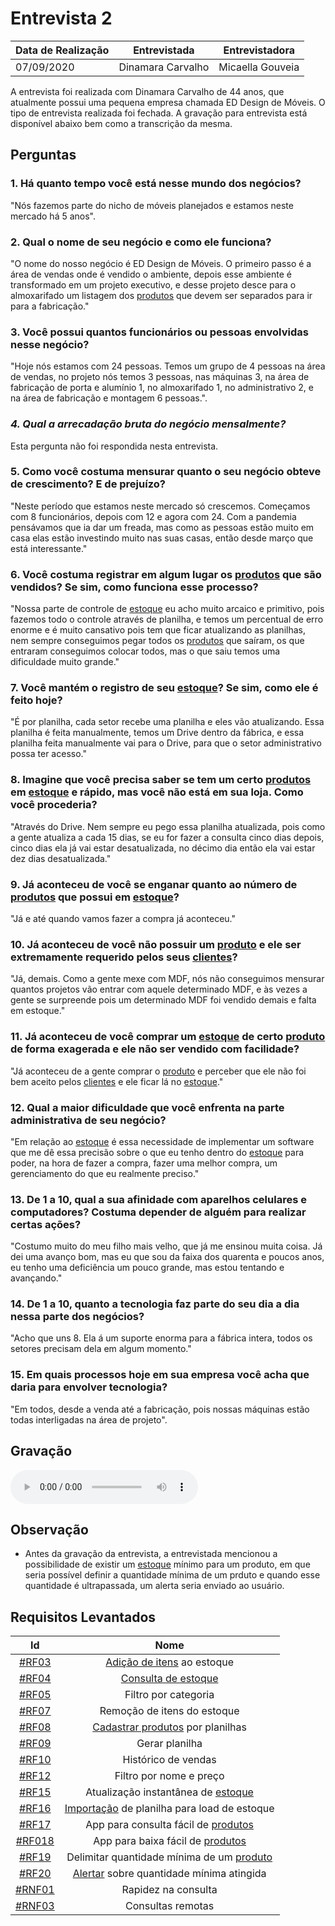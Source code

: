 # Entrevista 2

| Data de Realização | Entrevistada      | Entrevistadora   |
| ------------------ | ----------------- | ---------------- |
| 07/09/2020         | Dinamara Carvalho | Micaella Gouveia |

A entrevista foi realizada com Dinamara Carvalho de 44 anos, que atualmente possui uma pequena empresa chamada ED Design de Móveis. O tipo de entrevista realizada foi fechada. A gravação para entrevista está disponível abaixo bem como a transcrição da mesma.

## Perguntas

### 1. Há quanto tempo você está nesse mundo dos negócios?

"Nós fazemos parte do nicho de móveis planejados e estamos neste mercado há 5 anos".

### 2. Qual o nome de seu negócio e como ele funciona?

"O nome do nosso negócio é ED Design de Móveis. O primeiro passo é a área de vendas onde é vendido o ambiente, depois esse ambiente é transformado em um projeto executivo, e desse projeto desce para o almoxarifado um listagem dos [produtos](Modeling/objeto?id=Produto) que devem ser separados para ir para a fabricação."

### 3. Você possui quantos funcionários ou pessoas envolvidas nesse negócio?

"Hoje nós estamos com 24 pessoas. Temos um grupo de 4 pessoas na área de vendas, no projeto nós temos 3 pessoas, nas máquinas 3, na área de fabricação de porta e alumínio 1, no almoxarifado 1, no administrativo 2, e na área de fabricação e montagem 6 pessoas.".

### _4. Qual a arrecadação bruta do negócio mensalmente?_

Esta pergunta não foi respondida nesta entrevista.

### 5. Como você costuma mensurar quanto o seu negócio obteve de crescimento? E de prejuízo?

"Neste período que estamos neste mercado só crescemos. Começamos com 8 funcionários, depois com 12 e agora com 24. Com a pandemia pensávamos que ia dar um freada, mas como as pessoas estão muito em casa elas estão investindo muito nas suas casas, então desde março que está interessante."

### 6. Você costuma registrar em algum lugar os [produtos](Modeling/objeto?id=Produto) que são vendidos? Se sim, como funciona esse processo?

"Nossa parte de controle de [estoque](Modeling/objeto?id=Estoque) eu acho muito arcaico e primitivo, pois fazemos todo o controle através de planilha, e temos um percentual de erro enorme e é muito cansativo pois tem que ficar atualizando as planilhas, nem sempre conseguimos pegar todos os [produtos](Modeling/objeto?id=Produto) que saíram, os que entraram conseguimos colocar todos, mas o que saiu temos uma dificuldade muito grande."

### 7. Você mantém o registro de seu [estoque](Modeling/objeto?id=Estoque)? Se sim, como ele é feito hoje?

"É por planilha, cada setor recebe uma planilha e eles vão atualizando. Essa planilha é feita manualmente, temos um Drive dentro da fábrica, e essa planilha feita manualmente vai para o Drive, para que o setor administrativo possa ter acesso."

### 8. Imagine que você precisa saber se tem um certo [produtos](Modeling/objeto?id=Produto) em [estoque](Modeling/objeto?id=Estoque) e rápido, mas você não está em sua loja. Como você procederia?

"Através do Drive. Nem sempre eu pego essa planilha atualizada, pois como a gente atualiza a cada 15 dias, se eu for fazer a consulta cinco dias depois, cinco dias ela já vai estar desatualizada, no décimo dia então ela vai estar dez dias desatualizada."

### 9. Já aconteceu de você se enganar quanto ao número de [produtos](Modeling/objeto?id=Produto) que possui em [estoque](Modeling/objeto?id=Estoque)?

"Já e até quando vamos fazer a compra já aconteceu."

### 10. Já aconteceu de você não possuir um [produto](Modeling/objeto?id=Produto) e ele ser extremamente requerido pelos seus [clientes](Modeling/objeto?id=usuário)?

"Já, demais. Como a gente mexe com MDF, nós não conseguimos mensurar quantos projetos vão entrar com aquele determinado MDF, e às vezes a gente se surpreende pois um determinado MDF foi vendido demais e falta em estoque."

### 11. Já aconteceu de você comprar um [estoque](Modeling/objeto?id=Estoque) de certo [produto](Modeling/objeto?id=Produto) de forma exagerada e ele não ser vendido com facilidade?

"Já aconteceu de a gente comprar o [produto](Modeling/objeto?id=Produto) e perceber que ele não foi bem aceito pelos [clientes](Modeling/objeto?id=usuário) e ele ficar lá no [estoque](Modeling/objeto?id=Estoque)."

### 12. Qual a maior dificuldade que você enfrenta na parte administrativa de seu negócio?

"Em relação ao [estoque](Modeling/objeto?id=Estoque) é essa necessidade de implementar um software que me dê essa precisão sobre o que eu tenho dentro do [estoque](Modeling/objeto?id=Estoque) para poder, na hora de fazer a compra, fazer uma melhor compra, um gerenciamento do que eu realmente preciso."

### 13. De 1 a 10, qual a sua afinidade com aparelhos celulares e computadores? Costuma depender de alguém para realizar certas ações?

"Costumo muito do meu filho mais velho, que já me ensinou muita coisa. Já dei uma avanço bom, mas eu que sou da faixa dos quarenta e poucos anos, eu tenho uma deficiência um pouco grande, mas estou tentando e avançando."

### 14. De 1 a 10, quanto a tecnologia faz parte do seu dia a dia nessa parte dos negócios?

"Acho que uns 8. Ela á um suporte enorma para a fábrica intera, todos os setores precisam dela em algum momento."

### 15. Em quais processos hoje em sua empresa você acha que daria para envolver tecnologia?

"Em todos, desde a venda até a fabricação, pois nossas máquinas estão todas interligadas na área de projeto".

## Gravação

<audio controls>
  <source src="https://unbarqdsw.github.io/2020.1_G12_Stock/assets/audios/interview/entrevistaDinamara.m4a" type="audio/mpeg">
</audio>

## Observação

- Antes da gravação da entrevista, a entrevistada mencionou a possibilidade de existir um [estoque](Modeling/objeto?id=Estoque) mínimo para um produto, em que seria possível definir a quantidade mínima de um prduto e quando esse quantidade é ultrapassada, um alerta seria enviado ao usuário.

## Requisitos Levantados

|                                     Id                                      |                Nome                 |
| :-------------------------------------------------------------------------: | :---------------------------------: |
|    [#RF03](Elicitation/RequisitosElicitados.md?id=requisitos-funcionais)    |     [Adição de itens](Modeling/verbo?id=Cadastrar-Produto) ao estoque      |
|    [#RF04](Elicitation/RequisitosElicitados.md?id=requisitos-funcionais)    |         [Consulta de estoque](Modeling/verbo?id=Consultar-Produto)         |
|    [#RF05](Elicitation/RequisitosElicitados.md?id=requisitos-funcionais)    |        Filtro por categoria         |
|    [#RF07](Elicitation/RequisitosElicitados.md?id=requisitos-funcionais)    |     Remoção de itens do estoque     |
|    [#RF08](Elicitation/RequisitosElicitados.md?id=requisitos-funcionais)    |           [Cadastrar produtos](Modeling/verbo?id=Cadastrar-Produto) por planilhas            |
|    [#RF09](Elicitation/RequisitosElicitados.md?id=requisitos-funcionais)    |           Gerar planilha            |
|    [#RF10](Elicitation/RequisitosElicitados.md?id=requisitos-funcionais)    |         Histórico de vendas         |
|   [#RF12](Elicitation/RequisitosElicitados.md?id=requisitos-funcionais)    |       Filtro por nome e preço       |
|   [#RF15](Elicitation/RequisitosElicitados.md?id=requisitos-funcionais)    | Atualização instantânea de [estoque](Modeling/objeto?id=Estoque)  |
|   [#RF16](Elicitation/RequisitosElicitados.md?id=requisitos-funcionais)    | [Importação](Modeling/verbo?id=Importação) de planilha para load de estoque  |
|   [#RF17](Elicitation/RequisitosElicitados.md?id=requisitos-funcionais)    | App para consulta fácil de [produtos](Modeling/objeto?id=Produto) |
|   [#RF018](Elicitation/RequisitosElicitados.md?id=requisitos-funcionais)    | App para baixa fácil de [produtos](Modeling/objeto?id=Produto) |
|    [#RF19](Elicitation/RequisitosElicitados.md?id=requisitos-funcionais)    |     Delimitar quantidade mínima de um [produto](Modeling/objeto?id=Produto)            |
|    [#RF20](Elicitation/RequisitosElicitados.md?id=requisitos-funcionais)    |     [Alertar](Modeling/verbo?id=Alertar) sobre quantidade mínima atingida            |
| [#RNF01](Elicitation/RequisitosElicitados.md?id=requisitos-não-funcionais) |         Rapidez na consulta         |
| [#RNF03](Elicitation/RequisitosElicitados.md?id=requisitos-não-funcionais) |          Consultas remotas          |